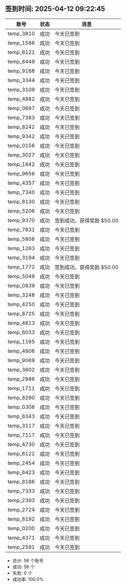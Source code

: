## 签到时间: 2025-04-12 09:22:45

| 账号 | 状态 | 消息 |
|------|------|------|
| temp_3810 | 成功 | 今天已签到 |
| temp_1586 | 成功 | 今天已签到 |
| temp_6121 | 成功 | 今天已签到 |
| temp_8449 | 成功 | 今天已签到 |
| temp_9168 | 成功 | 今天已签到 |
| temp_3344 | 成功 | 今天已签到 |
| temp_3109 | 成功 | 今天已签到 |
| temp_4882 | 成功 | 今天已签到 |
| temp_0697 | 成功 | 今天已签到 |
| temp_7383 | 成功 | 今天已签到 |
| temp_8242 | 成功 | 今天已签到 |
| temp_9342 | 成功 | 今天已签到 |
| temp_0156 | 成功 | 今天已签到 |
| temp_3027 | 成功 | 今天已签到 |
| temp_1842 | 成功 | 今天已签到 |
| temp_9656 | 成功 | 今天已签到 |
| temp_4357 | 成功 | 今天已签到 |
| temp_7340 | 成功 | 今天已签到 |
| temp_8130 | 成功 | 今天已签到 |
| temp_5206 | 成功 | 今天已签到 |
| temp_9370 | 成功 | 签到成功，获得奖励 $50.00 |
| temp_7831 | 成功 | 今天已签到 |
| temp_5808 | 成功 | 今天已签到 |
| temp_1263 | 成功 | 今天已签到 |
| temp_3194 | 成功 | 今天已签到 |
| temp_1772 | 成功 | 签到成功，获得奖励 $50.00 |
| temp_5049 | 成功 | 今天已签到 |
| temp_0839 | 成功 | 今天已签到 |
| temp_3248 | 成功 | 今天已签到 |
| temp_4250 | 成功 | 今天已签到 |
| temp_8725 | 成功 | 今天已签到 |
| temp_4813 | 成功 | 今天已签到 |
| temp_6033 | 成功 | 今天已签到 |
| temp_1165 | 成功 | 今天已签到 |
| temp_4806 | 成功 | 今天已签到 |
| temp_9069 | 成功 | 今天已签到 |
| temp_3602 | 成功 | 今天已签到 |
| temp_2986 | 成功 | 今天已签到 |
| temp_1711 | 成功 | 今天已签到 |
| temp_8290 | 成功 | 今天已签到 |
| temp_0308 | 成功 | 今天已签到 |
| temp_6343 | 成功 | 今天已签到 |
| temp_3117 | 成功 | 今天已签到 |
| temp_7117 | 成功 | 今天已签到 |
| temp_4730 | 成功 | 今天已签到 |
| temp_6122 | 成功 | 今天已签到 |
| temp_2454 | 成功 | 今天已签到 |
| temp_6423 | 成功 | 今天已签到 |
| temp_8186 | 成功 | 今天已签到 |
| temp_7333 | 成功 | 今天已签到 |
| temp_2393 | 成功 | 今天已签到 |
| temp_2724 | 成功 | 今天已签到 |
| temp_8192 | 成功 | 今天已签到 |
| temp_0200 | 成功 | 今天已签到 |
| temp_4371 | 成功 | 今天已签到 |
| temp_2591 | 成功 | 今天已签到 |

- 总计: 56 个账号
- 成功: 56 个
- 失败: 0 个
- 成功率: 100.0%
